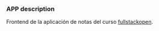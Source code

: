 ### APP description
Frontend de la aplicación de notas del curso [fullstackopen](fullstackopen.com).
